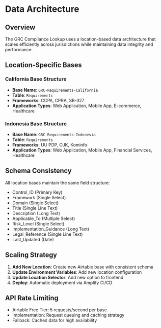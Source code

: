 # Data Architecture

## Overview
The GRC Compliance Lookup uses a location-based data architecture that scales efficiently across jurisdictions while maintaining data integrity and performance.

## Location-Specific Bases

### California Base Structure
- **Base Name**: `GRC-Requirements-California`
- **Table**: `Requirements`
- **Frameworks**: CCPA, CPRA, SB-327
- **Application Types**: Web Application, Mobile App, E-commerce, Healthcare

### Indonesia Base Structure  
- **Base Name**: `GRC-Requirements-Indonesia`
- **Table**: `Requirements`
- **Frameworks**: UU PDP, OJK, Kominfo
- **Application Types**: Web Application, Mobile App, Financial Services, Healthcare

## Schema Consistency
All location bases maintain the same field structure:
- Control_ID (Primary Key)
- Framework (Single Select)
- Domain (Single Select) 
- Title (Single Line Text)
- Description (Long Text)
- Applicable_To (Multiple Select)
- Risk_Level (Single Select)
- Implementation_Guidance (Long Text)
- Legal_Reference (Single Line Text)
- Last_Updated (Date)

## Scaling Strategy
1. **Add New Location**: Create new Airtable base with consistent schema
2. **Update Environment Variables**: Add new location configuration
3. **Update Location Selector**: Add new option to frontend
4. **Deploy**: Automatic deployment via Amplify CI/CD

## API Rate Limiting
- Airtable Free Tier: 5 requests/second per base
- Implementation: Request queuing and caching strategy
- Fallback: Cached data for high availability

